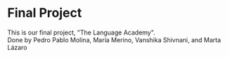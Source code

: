 # Final Project
This is our final project, "The Language Academy". <br>
Done by Pedro Pablo Molina, María Merino, Vanshika Shivnani, and Marta Lázaro
